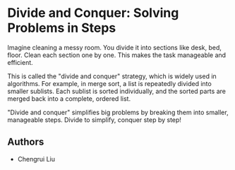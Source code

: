 # Divide and Conquer: Solving Problems in Steps
Imagine cleaning a messy room. You divide it into sections like desk, bed, floor. Clean each section one by one. This makes the task manageable and efficient.

This is called the "divide and conquer" strategy, which is widely used in algorithms. For example, in merge sort, a list is repeatedly divided into smaller sublists. Each sublist is sorted individually, and the sorted parts are merged back into a complete, ordered list.

"Divide and conquer" simplifies big problems by breaking them into smaller, manageable steps. Divide to simplify, conquer step by step!

## Authors
- Chengrui Liu
